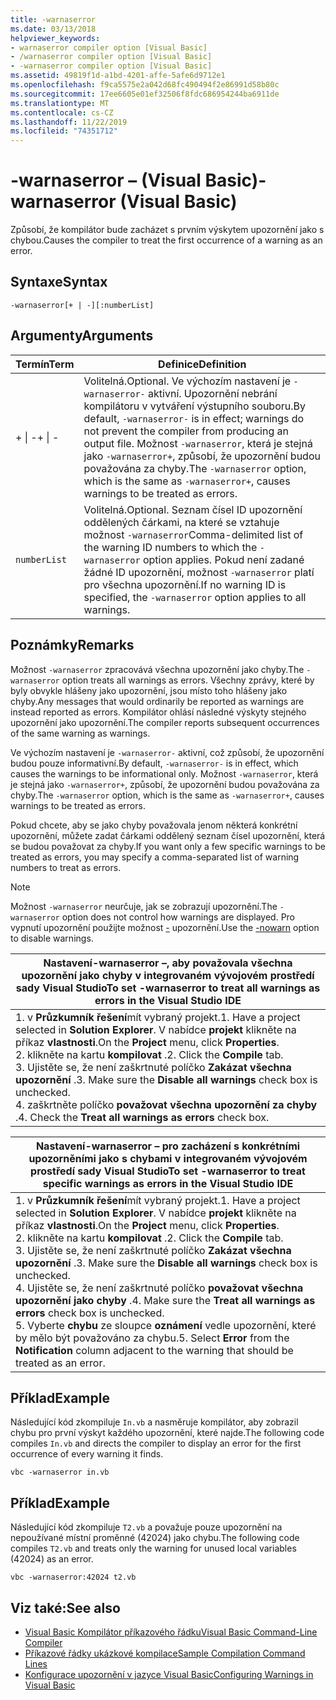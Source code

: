 ```yaml
---
title: -warnaserror
ms.date: 03/13/2018
helpviewer_keywords:
- warnaserror compiler option [Visual Basic]
- /warnaserror compiler option [Visual Basic]
- -warnaserror compiler option [Visual Basic]
ms.assetid: 49819f1d-a1bd-4201-affe-5afe6d9712e1
ms.openlocfilehash: f9ca5575e2a042d68fc490494f2e86991d58b80c
ms.sourcegitcommit: 17ee6605e01ef32506f8fdc686954244ba6911de
ms.translationtype: MT
ms.contentlocale: cs-CZ
ms.lasthandoff: 11/22/2019
ms.locfileid: "74351712"
---
```

# <a name="-warnaserror-visual-basic"></a><span data-ttu-id="d6b08-102">-warnaserror – (Visual Basic)</span><span class="sxs-lookup"><span data-stu-id="d6b08-102">-warnaserror (Visual Basic)</span></span>
<span data-ttu-id="d6b08-103">Způsobí, že kompilátor bude zacházet s prvním výskytem upozornění jako s chybou.</span><span class="sxs-lookup"><span data-stu-id="d6b08-103">Causes the compiler to treat the first occurrence of a warning as an error.</span></span>  
  
## <a name="syntax"></a><span data-ttu-id="d6b08-104">Syntaxe</span><span class="sxs-lookup"><span data-stu-id="d6b08-104">Syntax</span></span>  
  
```console  
-warnaserror[+ | -][:numberList]  
```  
  
## <a name="arguments"></a><span data-ttu-id="d6b08-105">Argumenty</span><span class="sxs-lookup"><span data-stu-id="d6b08-105">Arguments</span></span>  
  
|<span data-ttu-id="d6b08-106">Termín</span><span class="sxs-lookup"><span data-stu-id="d6b08-106">Term</span></span>|<span data-ttu-id="d6b08-107">Definice</span><span class="sxs-lookup"><span data-stu-id="d6b08-107">Definition</span></span>|  
|---|---|  
|<span data-ttu-id="d6b08-108">+ &#124; -</span><span class="sxs-lookup"><span data-stu-id="d6b08-108">+ &#124; -</span></span>|<span data-ttu-id="d6b08-109">Volitelná.</span><span class="sxs-lookup"><span data-stu-id="d6b08-109">Optional.</span></span> <span data-ttu-id="d6b08-110">Ve výchozím nastavení je `-warnaserror-` aktivní. Upozornění nebrání kompilátoru v vytváření výstupního souboru.</span><span class="sxs-lookup"><span data-stu-id="d6b08-110">By default, `-warnaserror-` is in effect; warnings do not prevent the compiler from producing an output file.</span></span> <span data-ttu-id="d6b08-111">Možnost `-warnaserror`, která je stejná jako `-warnaserror+`, způsobí, že upozornění budou považována za chyby.</span><span class="sxs-lookup"><span data-stu-id="d6b08-111">The `-warnaserror` option, which is the same as `-warnaserror+`, causes warnings to be treated as errors.</span></span>|  
|`numberList`|<span data-ttu-id="d6b08-112">Volitelná.</span><span class="sxs-lookup"><span data-stu-id="d6b08-112">Optional.</span></span> <span data-ttu-id="d6b08-113">Seznam čísel ID upozornění oddělených čárkami, na které se vztahuje možnost `-warnaserror`</span><span class="sxs-lookup"><span data-stu-id="d6b08-113">Comma-delimited list of the warning ID numbers to which the `-warnaserror` option applies.</span></span> <span data-ttu-id="d6b08-114">Pokud není zadané žádné ID upozornění, možnost `-warnaserror` platí pro všechna upozornění.</span><span class="sxs-lookup"><span data-stu-id="d6b08-114">If no warning ID is specified, the `-warnaserror` option applies to all warnings.</span></span>|  
  
## <a name="remarks"></a><span data-ttu-id="d6b08-115">Poznámky</span><span class="sxs-lookup"><span data-stu-id="d6b08-115">Remarks</span></span>  
 <span data-ttu-id="d6b08-116">Možnost `-warnaserror` zpracovává všechna upozornění jako chyby.</span><span class="sxs-lookup"><span data-stu-id="d6b08-116">The `-warnaserror` option treats all warnings as errors.</span></span> <span data-ttu-id="d6b08-117">Všechny zprávy, které by byly obvykle hlášeny jako upozornění, jsou místo toho hlášeny jako chyby.</span><span class="sxs-lookup"><span data-stu-id="d6b08-117">Any messages that would ordinarily be reported as warnings are instead reported as errors.</span></span> <span data-ttu-id="d6b08-118">Kompilátor ohlásí následné výskyty stejného upozornění jako upozornění.</span><span class="sxs-lookup"><span data-stu-id="d6b08-118">The compiler reports subsequent occurrences of the same warning as warnings.</span></span>  
  
 <span data-ttu-id="d6b08-119">Ve výchozím nastavení je `-warnaserror-` aktivní, což způsobí, že upozornění budou pouze informativní.</span><span class="sxs-lookup"><span data-stu-id="d6b08-119">By default, `-warnaserror-` is in effect, which causes the warnings to be informational only.</span></span> <span data-ttu-id="d6b08-120">Možnost `-warnaserror`, která je stejná jako `-warnaserror+`, způsobí, že upozornění budou považována za chyby.</span><span class="sxs-lookup"><span data-stu-id="d6b08-120">The `-warnaserror` option, which is the same as `-warnaserror+`, causes warnings to be treated as errors.</span></span>  
  
 <span data-ttu-id="d6b08-121">Pokud chcete, aby se jako chyby považovala jenom některá konkrétní upozornění, můžete zadat čárkami oddělený seznam čísel upozornění, která se budou považovat za chyby.</span><span class="sxs-lookup"><span data-stu-id="d6b08-121">If you want only a few specific warnings to be treated as errors, you may specify a comma-separated list of warning numbers to treat as errors.</span></span>  
  
> [!NOTE]
> <span data-ttu-id="d6b08-122">Možnost `-warnaserror` neurčuje, jak se zobrazují upozornění.</span><span class="sxs-lookup"><span data-stu-id="d6b08-122">The `-warnaserror` option does not control how warnings are displayed.</span></span> <span data-ttu-id="d6b08-123">Pro vypnutí upozornění použijte možnost [-](../../../visual-basic/reference/command-line-compiler/nowarn.md) upozornění.</span><span class="sxs-lookup"><span data-stu-id="d6b08-123">Use the [-nowarn](../../../visual-basic/reference/command-line-compiler/nowarn.md) option to disable warnings.</span></span>  
  
|<span data-ttu-id="d6b08-124">Nastavení-warnaserror –, aby považovala všechna upozornění jako chyby v integrovaném vývojovém prostředí sady Visual Studio</span><span class="sxs-lookup"><span data-stu-id="d6b08-124">To set -warnaserror to treat all warnings as errors in the Visual Studio IDE</span></span>|  
|---|  
|<span data-ttu-id="d6b08-125">1. v **Průzkumník řešení**mít vybraný projekt.</span><span class="sxs-lookup"><span data-stu-id="d6b08-125">1.  Have a project selected in **Solution Explorer**.</span></span> <span data-ttu-id="d6b08-126">V nabídce **projekt** klikněte na příkaz **vlastnosti**.</span><span class="sxs-lookup"><span data-stu-id="d6b08-126">On the **Project** menu, click **Properties**.</span></span> <br /><span data-ttu-id="d6b08-127">2. klikněte na kartu **kompilovat** .</span><span class="sxs-lookup"><span data-stu-id="d6b08-127">2.  Click the **Compile** tab.</span></span><br /><span data-ttu-id="d6b08-128">3. Ujistěte se, že není zaškrtnuté políčko **Zakázat všechna upozornění** .</span><span class="sxs-lookup"><span data-stu-id="d6b08-128">3.  Make sure the **Disable all warnings** check box is unchecked.</span></span><br /><span data-ttu-id="d6b08-129">4. zaškrtněte políčko **považovat všechna upozornění za chyby** .</span><span class="sxs-lookup"><span data-stu-id="d6b08-129">4.  Check the **Treat all warnings as errors** check box.</span></span>|  
  
|<span data-ttu-id="d6b08-130">Nastavení-warnaserror – pro zacházení s konkrétními upozorněními jako s chybami v integrovaném vývojovém prostředí sady Visual Studio</span><span class="sxs-lookup"><span data-stu-id="d6b08-130">To set -warnaserror to treat specific warnings as errors in the Visual Studio IDE</span></span>|  
|---|  
|<span data-ttu-id="d6b08-131">1. v **Průzkumník řešení**mít vybraný projekt.</span><span class="sxs-lookup"><span data-stu-id="d6b08-131">1.  Have a project selected in **Solution Explorer**.</span></span> <span data-ttu-id="d6b08-132">V nabídce **projekt** klikněte na příkaz **vlastnosti**.</span><span class="sxs-lookup"><span data-stu-id="d6b08-132">On the **Project** menu, click **Properties**.</span></span><br /><span data-ttu-id="d6b08-133">2. klikněte na kartu **kompilovat** .</span><span class="sxs-lookup"><span data-stu-id="d6b08-133">2.  Click the **Compile** tab.</span></span><br /><span data-ttu-id="d6b08-134">3. Ujistěte se, že není zaškrtnuté políčko **Zakázat všechna upozornění** .</span><span class="sxs-lookup"><span data-stu-id="d6b08-134">3.  Make sure the **Disable all warnings** check box is unchecked.</span></span><br /><span data-ttu-id="d6b08-135">4. Ujistěte se, že není zaškrtnuté políčko **považovat všechna upozornění jako chyby** .</span><span class="sxs-lookup"><span data-stu-id="d6b08-135">4.  Make sure the **Treat all warnings as errors** check box is unchecked.</span></span><br /><span data-ttu-id="d6b08-136">5. Vyberte **chybu** ze sloupce **oznámení** vedle upozornění, které by mělo být považováno za chybu.</span><span class="sxs-lookup"><span data-stu-id="d6b08-136">5.  Select **Error** from the **Notification** column adjacent to the warning that should be treated as an error.</span></span>|  
  
## <a name="example"></a><span data-ttu-id="d6b08-137">Příklad</span><span class="sxs-lookup"><span data-stu-id="d6b08-137">Example</span></span>  
 <span data-ttu-id="d6b08-138">Následující kód zkompiluje `In.vb` a nasměruje kompilátor, aby zobrazil chybu pro první výskyt každého upozornění, které najde.</span><span class="sxs-lookup"><span data-stu-id="d6b08-138">The following code compiles `In.vb` and directs the compiler to display an error for the first occurrence of every warning it finds.</span></span>  
  
```console
vbc -warnaserror in.vb  
```  
  
## <a name="example"></a><span data-ttu-id="d6b08-139">Příklad</span><span class="sxs-lookup"><span data-stu-id="d6b08-139">Example</span></span>  
 <span data-ttu-id="d6b08-140">Následující kód zkompiluje `T2.vb` a považuje pouze upozornění na nepoužívané místní proměnné (42024) jako chybu.</span><span class="sxs-lookup"><span data-stu-id="d6b08-140">The following code compiles `T2.vb` and treats only the warning for unused local variables (42024) as an error.</span></span>  
  
```console
vbc -warnaserror:42024 t2.vb  
```  
  
## <a name="see-also"></a><span data-ttu-id="d6b08-141">Viz také:</span><span class="sxs-lookup"><span data-stu-id="d6b08-141">See also</span></span>

- [<span data-ttu-id="d6b08-142">Visual Basic Kompilátor příkazového řádku</span><span class="sxs-lookup"><span data-stu-id="d6b08-142">Visual Basic Command-Line Compiler</span></span>](../../../visual-basic/reference/command-line-compiler/index.md)
- [<span data-ttu-id="d6b08-143">Příkazové řádky ukázkové kompilace</span><span class="sxs-lookup"><span data-stu-id="d6b08-143">Sample Compilation Command Lines</span></span>](../../../visual-basic/reference/command-line-compiler/sample-compilation-command-lines.md)
- [<span data-ttu-id="d6b08-144">Konfigurace upozornění v jazyce Visual Basic</span><span class="sxs-lookup"><span data-stu-id="d6b08-144">Configuring Warnings in Visual Basic</span></span>](/visualstudio/ide/configuring-warnings-in-visual-basic)
